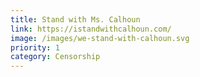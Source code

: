 ```yaml
---
title: Stand with Ms. Calhoun
link: https://istandwithcalhoun.com/
image: /images/we-stand-with-calhoun.svg
priority: 1
category: Censorship
---
```

